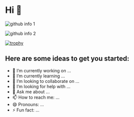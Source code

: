 # Hi 👋

![github info 1](https://github-readme-stats.vercel.app/api?username=TheRedmc67&show_icons=true&theme=nord&include_all_commits=true)
  
![github info 2](https://github-readme-stats.vercel.app/api/top-langs/?username=TheRedmc67&langs_count=14&theme=nord&layout=compact)
  
[![trophy](https://github-profile-trophy.vercel.app/?username=TheRedmc67&theme=nord)](https://github.com/ryo-ma/github-profile-trophy)

## Here are some ideas to get you started:

* 🔭 I’m currently working on ...
* 🌱 I’m currently learning ...
* 👯 I’m looking to collaborate on ...
* 🤔 I’m looking for help with ...
* 💬 Ask me about ...
* 📫 How to reach me: ...
* 😄 Pronouns: ...
* ⚡ Fun fact: ...
